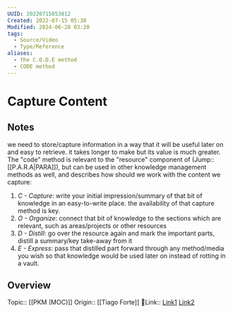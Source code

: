 ```yaml
---
UUID: 20220715053812
Created: 2022-07-15 05:38
Modified: 2024-06-28 03:20
tags:
  - Source/Video
  - Type/Reference
aliases:
  - the C.O.D.E method
  - CODE method
---
```


# Capture Content

## Notes

we need to store/capture information in a way that it will be useful later on and easy to retrieve. it takes longer to make but its value is much greater. The "code" method is relevant to the "resource" component of (Jump:: [[P.A.R.A|PARA]]), but can be used in other knowledge management methods as well, and describes how should we work with the content we capture:

1. *C - Capture*: write your initial impression/summary of that bit of knowledge in an easy-to-write place. the availability of that capture method is key.
2. *O - Organize*: connect that bit of knowledge to the sections which are relevant, such as areas/projects or other resources
3. *D - Distill*: go over the resource again and mark the important parts, distill a summary/key take-away from it
4. *E - Express*: pass that distilled part forward through any method/media you wish so that knowledge would be used later on instead of rotting in a vault.

## Overview

Topic:: [[PKM (MOC)]]
Origin:: [[Tiago Forte]]
🔗Link:: [Link1](https://www.youtube.com/watch?v=5zhCd04a-4w) [Link2](https://www.youtube.com/watch?v=diK9dZulkAs&list=WL&index=3)
